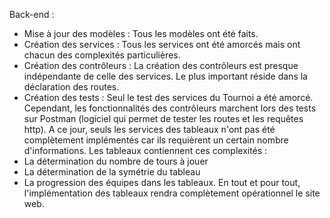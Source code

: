 Back-end :
- Mise à jour des modèles : Tous les modèles ont été faits.
- Création des services : Tous les services ont été amorcés mais ont chacun des complexités particulières.
- Création des contrôleurs : La création des contrôleurs est presque indépendante de celle des services. Le plus important réside dans la déclaration des routes.
- Création des tests : Seul le test des services du Tournoi a été amorcé. Cependant, les fonctionnalités des contrôleurs marchent lors des tests sur Postman (logiciel qui permet de tester les routes et les requêtes http).
A ce jour, seuls les services des tableaux n'ont pas été complètement implémentés car ils requièrent un certain nombre d'informations. Les tableaux contiennent ces complexités :
- La détermination du nombre de tours à jouer
- La détermination de la symétrie du tableau
- La progression des équipes dans les tableaux.
En tout et pour tout, l'implémentation des tableaux rendra complètement opérationnel le site web.
